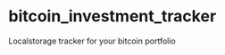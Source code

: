 bitcoin_investment_tracker
==========================

Localstorage tracker for your bitcoin portfolio
